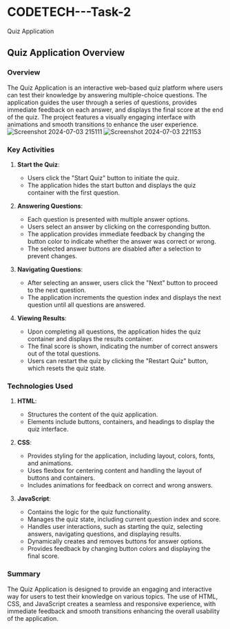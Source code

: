 # CODETECH---Task-2
Quiz Application
## Quiz Application Overview

### Overview
The Quiz Application is an interactive web-based quiz platform where users can test their knowledge by answering multiple-choice questions. The application guides the user through a series of questions, provides immediate feedback on each answer, and displays the final score at the end of the quiz. The project features a visually engaging interface with animations and smooth transitions to enhance the user experience.
![Screenshot 2024-07-03 215111](https://github.com/Hazeena2005/CODETECH---Task-2/assets/174039138/2e9ade20-a6e6-4248-b62f-cbd0356ccb86)
![Screenshot 2024-07-03 221153](https://github.com/Hazeena2005/CODETECH---Task-2/assets/174039138/a3eb1e36-843b-491b-b8ff-4db269bd0ef9)


### Key Activities
1. **Start the Quiz**:
   - Users click the "Start Quiz" button to initiate the quiz.
   - The application hides the start button and displays the quiz container with the first question.

2. **Answering Questions**:
   - Each question is presented with multiple answer options.
   - Users select an answer by clicking on the corresponding button.
   - The application provides immediate feedback by changing the button color to indicate whether the answer was correct or wrong.
   - The selected answer buttons are disabled after a selection to prevent changes.

3. **Navigating Questions**:
   - After selecting an answer, users click the "Next" button to proceed to the next question.
   - The application increments the question index and displays the next question until all questions are answered.

4. **Viewing Results**:
   - Upon completing all questions, the application hides the quiz container and displays the results container.
   - The final score is shown, indicating the number of correct answers out of the total questions.
   - Users can restart the quiz by clicking the "Restart Quiz" button, which resets the quiz state.

### Technologies Used
1. **HTML**:
   - Structures the content of the quiz application.
   - Elements include buttons, containers, and headings to display the quiz interface.

2. **CSS**:
   - Provides styling for the application, including layout, colors, fonts, and animations.
   - Uses flexbox for centering content and handling the layout of buttons and containers.
   - Includes animations for feedback on correct and wrong answers.

3. **JavaScript**:
   - Contains the logic for the quiz functionality.
   - Manages the quiz state, including current question index and score.
   - Handles user interactions, such as starting the quiz, selecting answers, navigating questions, and displaying results.
   - Dynamically creates and removes buttons for answer options.
   - Provides feedback by changing button colors and displaying the final score.

### Summary
The Quiz Application is designed to provide an engaging and interactive way for users to test their knowledge on various topics. The use of HTML, CSS, and JavaScript creates a seamless and responsive experience, with immediate feedback and smooth transitions enhancing the overall usability of the application.
